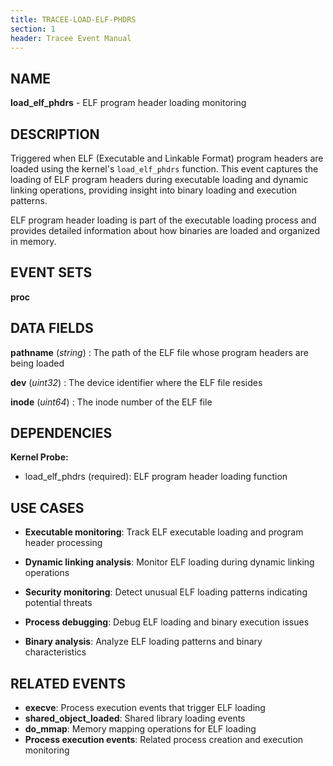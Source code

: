 ```yaml
---
title: TRACEE-LOAD-ELF-PHDRS
section: 1
header: Tracee Event Manual
---
```


## NAME

**load_elf_phdrs** - ELF program header loading monitoring

## DESCRIPTION

Triggered when ELF (Executable and Linkable Format) program headers are loaded using the kernel's `load_elf_phdrs` function. This event captures the loading of ELF program headers during executable loading and dynamic linking operations, providing insight into binary loading and execution patterns.

ELF program header loading is part of the executable loading process and provides detailed information about how binaries are loaded and organized in memory.

## EVENT SETS

**proc**

## DATA FIELDS

**pathname** (*string*)
: The path of the ELF file whose program headers are being loaded

**dev** (*uint32*)
: The device identifier where the ELF file resides

**inode** (*uint64*)
: The inode number of the ELF file

## DEPENDENCIES

**Kernel Probe:**

- load_elf_phdrs (required): ELF program header loading function

## USE CASES

- **Executable monitoring**: Track ELF executable loading and program header processing

- **Dynamic linking analysis**: Monitor ELF loading during dynamic linking operations

- **Security monitoring**: Detect unusual ELF loading patterns indicating potential threats

- **Process debugging**: Debug ELF loading and binary execution issues

- **Binary analysis**: Analyze ELF loading patterns and binary characteristics

## RELATED EVENTS

- **execve**: Process execution events that trigger ELF loading
- **shared_object_loaded**: Shared library loading events
- **do_mmap**: Memory mapping operations for ELF loading
- **Process execution events**: Related process creation and execution monitoring
